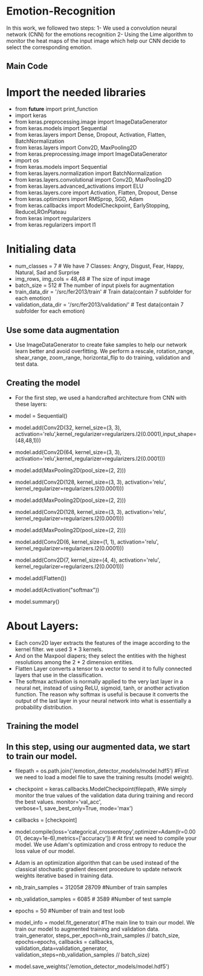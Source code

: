 # Emotion-Recognition
In this work, we followed two steps: 
1- We used a convolution neural network (CNN) for the emotions recognition
2- Using the Lime algorithm to monitor the heat maps of the input image which help our CNN decide to select the corresponding emotion.

Main Code
-
# Import the needed libraries
- from __future__ import print_function
- import keras
- from keras.preprocessing.image import ImageDataGenerator
- from keras.models import Sequential
- from keras.layers import Dense, Dropout, Activation, Flatten, BatchNormalization
- from keras.layers import Conv2D, MaxPooling2D
- from keras.preprocessing.image import ImageDataGenerator
- import os
- from keras.models import Sequential
- from keras.layers.normalization import BatchNormalization
- from keras.layers.convolutional import Conv2D, MaxPooling2D
- from keras.layers.advanced_activations import ELU
- from keras.layers.core import Activation, Flatten, Dropout, Dense
- from keras.optimizers import RMSprop, SGD, Adam
- from keras.callbacks import ModelCheckpoint, EarlyStopping, ReduceLROnPlateau
- from keras import regularizers
- from keras.regularizers import l1

# Initialing data
- num_classes = 7                                        # We have 7 Classes: Angry, Disgust, Fear, Happy, Natural, Sad and Surprise
- img_rows, img_cols = 48,48                             # The size of input image
- batch_size = 512                                       # The number of input pixels for augmentation
- train_data_dir = '/src/fer2013/train'                  # Train data(contain 7 subfolder for each emotion)
- validation_data_dir = '/src/fer2013/validation/'       # Test data(contain 7 subfolder for each emotion)

Use some data augmentation
-
- Use ImageDataGenerator to create fake samples to help our network learn better and avoid overfitting. We perform a rescale, rotation_range, shear_range, zoom_range, horizontal_flip to do training, validation and test data.
        
Creating the model
-
- For the first step, we used a handcrafted architecture from CNN with these layers: 
- model = Sequential()

- model.add(Conv2D(32, kernel_size=(3, 3), activation='relu',kernel_regularizer=regularizers.l2(0.0001),input_shape=(48,48,1)))
- model.add(Conv2D(64, kernel_size=(3, 3), activation='relu',kernel_regularizer=regularizers.l2(0.0001)))
- model.add(MaxPooling2D(pool_size=(2, 2)))

- model.add(Conv2D(128, kernel_size=(3, 3), activation='relu', kernel_regularizer=regularizers.l2(0.0001)))
- model.add(MaxPooling2D(pool_size=(2, 2)))

- model.add(Conv2D(128, kernel_size=(3, 3), activation='relu', kernel_regularizer=regularizers.l2(0.0001)))
- model.add(MaxPooling2D(pool_size=(2, 2)))

- model.add(Conv2D(6, kernel_size=(1, 1), activation='relu', kernel_regularizer=regularizers.l2(0.0001)))
- model.add(Conv2D(7, kernel_size=(4, 4), activation='relu', kernel_regularizer=regularizers.l2(0.0001)))

- model.add(Flatten())
- model.add(Activation("softmax"))
- model.summary()

# About Layers:
- Each conv2D layer extracts the features of the image according to the kernel filter. we used 3 * 3 kernels.
- And on the Maxpool diapers; they select the entities with the highest resolutions among the 2 * 2 dimension entities.
- Flatten Layer converts a tensor to a vector to send it to fully connected layers that use in the classification.
- The softmax activation is normally applied to the very last layer in a neural net, instead of using ReLU, sigmoid, tanh, or another activation function. The reason why softmax is useful is because it converts the output of the last layer in your neural network into what is essentially a probability distribution.

Training the model
-
## In this step, using our augmented data, we start to train our model. 
- filepath = os.path.join('/emotion_detector_models/model.hdf5')   #First we need to load a model file to save the training results (model weight).
                        
- checkpoint = keras.callbacks.ModelCheckpoint(filepath,           #We simply monitor the true values of the validation data during training and record the best values.
                                             monitor='val_acc',      
                                             verbose=1,
                                             save_best_only=True,
                                             mode='max')
- callbacks = [checkpoint]
- model.compile(loss='categorical_crossentropy',optimizer=Adam(lr=0.0001, decay=1e-6),metrics=['accuracy'])  # At first we need to compile your model. We use Adam's optimization and cross entropy to reduce the loss value of our model.
- Adam is an optimization algorithm that can be used instead of the classical stochastic gradient descent procedure to update network weights iterative based in training data.
- nb_train_samples = 31205# 28709          #Number of train samples
- nb_validation_samples = 6085 # 3589      #Number of test sample
- epochs = 50                              #Number of train and test loob

- model_info = model.fit_generator(                  #The main line to train our model. We train our model to augmented training and validation data.
            train_generator,
            steps_per_epoch=nb_train_samples // batch_size,
            epochs=epochs,
            callbacks = callbacks,
            validation_data=validation_generator,
            validation_steps=nb_validation_samples // batch_size)

- model.save_weights('/emotion_detector_models/model.hdf5')

